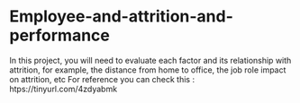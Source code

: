 # Employee-and-attrition-and-performance
In this project, you will need to evaluate each factor and its relationship with attrition, for example, the distance from home to office, the job role impact on attrition, etc For reference you can check this : htps://tinyurl.com/4zdyabmk
